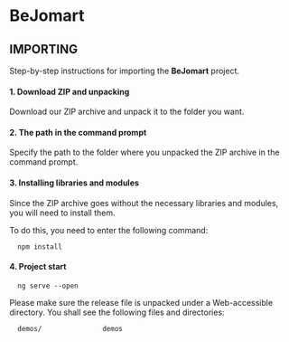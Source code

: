 BeJomart
========

IMPORTING
---------
Step-by-step instructions for importing the **BeJomart** project.

#### 1. Download ZIP and unpacking
Download our ZIP archive and unpack it to the folder you want.

#### 2. The path in the command prompt
Specify the path to the folder where you unpacked the ZIP archive in the command prompt.

#### 3. Installing libraries and modules
Since the ZIP archive goes without the necessary libraries and modules, you will need to install them.

To do this, you need to enter the following command:

      npm install
      
#### 4. Project start

      ng serve --open

Please make sure the release file is unpacked under a Web-accessible
directory. You shall see the following files and directories:

      demos/               demos
